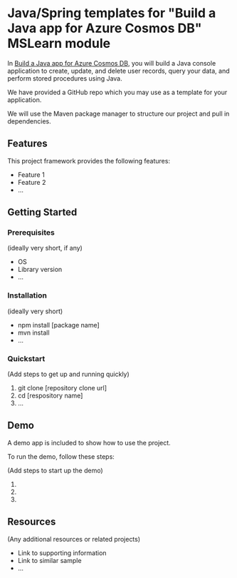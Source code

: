 # Java/Spring templates for "Build a Java app for Azure Cosmos DB" MSLearn module

In [Build a Java app for Azure Cosmos DB](), you will build a Java console application to create, update, and delete user records, query your data, and perform stored procedures using Java.

We have provided a GitHub repo which you may use as a template for your application.

We will use the Maven package manager to structure our project and pull in dependencies.

## Features

This project framework provides the following features:

* Feature 1
* Feature 2
* ...

## Getting Started

### Prerequisites

(ideally very short, if any)

- OS
- Library version
- ...

### Installation

(ideally very short)

- npm install [package name]
- mvn install
- ...

### Quickstart
(Add steps to get up and running quickly)

1. git clone [repository clone url]
2. cd [respository name]
3. ...


## Demo

A demo app is included to show how to use the project.

To run the demo, follow these steps:

(Add steps to start up the demo)

1.
2.
3.

## Resources

(Any additional resources or related projects)

- Link to supporting information
- Link to similar sample
- ...
